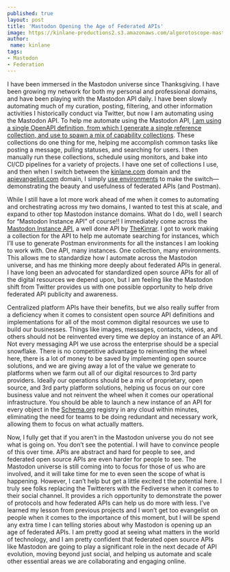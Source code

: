 ```yaml
---
published: true
layout: post
title: 'Mastodon Opening the Age of Federated APIs'
image: https://kinlane-productions2.s3.amazonaws.com/algorotoscope-master/aws-s3-square-christianity-under-construction-copper-circuit-square.jpg
author:
 name: kinlane
tags:
- Mastodon
- Federation
---
```

I have been immersed in the Mastodon universe since Thanksgiving. I have been growing my network for both my personal and professional domains, and have been playing with the Mastodon API daily. I have been slowly automating much of my curation, posting, filtering, and other information activities I historically conduct via Twitter, but now I am automating using the Mastodon API. To help me automate using the Mastodon API, [I am using a single OpenAPI definition, from which I generate a single reference collection, and use to spawn a mix of capability collections](https://www.postman.com/api-evangelist/workspace/89a20890-1ad3-47d7-850c-51f678e1a716/overview). These collections do one thing for me, helping me accomplish common tasks like posting a message, pulling statuses, and searching for users. I then manually run these collections, schedule using monitors, and bake into CI/CD pipelines for a variety of projects. I have one set of collections I use, and then when I switch between the [kinlane.com](https://mastodon.kinlane.com/web/@kin) domain and the [apievangelist.com](https://mastodon.apievangelist.com/web/@api) domain, I simply [use environments](https://www.postman.com/api-evangelist/workspace/89a20890-1ad3-47d7-850c-51f678e1a716/environment/35240-2abe7c50-703f-4364-8550-c72bbd6648ed) to make the switch—demonstrating the beauty and usefulness of federated APIs (and Postman). 

While I still have a lot more work ahead of me when it comes to automating and orchestrating across my two domains, I wanted to test this at scale, and expand to other top Mastodon instance domains. What do I do, well I  search for “Mastodon Instance API” of course!! I immediately come across the [Mastodon Instance API](https://instances.social/), a well done API by [TheKinrar](https://mastodon.xyz/@TheKinrar). I got to work making a collection for the API to help me automate searching for instances, which I’ll use to generate Postman environments for all the instances I am looking to work with. One API, many instances. One collection, many environments. This allows me to standardize how I automate across the Mastodon universe, and has me thinking more deeply about federated APIs in general. I have long been an advocated for standardized open source APIs for all of the digital resources we depend upon, but I am feeling like the Mastodon shift from Twitter provides us with one possible opportunity to help drive federated API publicity and awareness.

Centralized platform APIs have their benefits, but we also really suffer from a deficiency when it comes to consistent open source API definitions and implementations for all of the most common digital resources we use to build our businesses. Things like images, messages, contacts, videos, and others should not be reinvented every time we deploy an instance of an API. Not every messaging API we use across the enterprise should be a special snowflake. There is no competitive advantage to reinventing the wheel here, there is a lot of money to be saved by implementing open source solutions, and we are giving away a lot of the value we generate to platforms when we farm out all of our digital resources to 3rd party providers. Ideally our operations should be a mix of proprietary, open source, and 3rd party platform solutions, helping us focus on our core business value and not reinvent the wheel when it comes our operational infrastructure. You should be able to launch a new instance of an API for every object in the [Schema.org](https://schema.org) registry in any cloud within minutes, eliminating the need for teams to be doing redundant and necessary work, allowing them to focus on what actually matters.

Now, I fully get that if you aren’t in the Mastodon universe you do not see what is going on. You don’t see the potential. I will have to convince people of this over time. APIs are abstract and hard for people to see, and federated open source APIs are even harder for people to see. The Mastodon universe is still coming into to focus for those of us who are involved, and it will take time for me to even seen the scope of what is happening. However, I can’t help but get a little excited t the potential here. I truly see folks replacing the Twitterers with the Fediverse when it comes to their social channel. It provides a rich opportunity to demonstrate the power of protocols and how federated APIs can help us do more with less. I’ve learned my lesson from previous projects and I won’t get too evangelist on people when it comes to the importance of this moment, but I will be spend any extra time I can telling stories about why Mastodon is opening up an age of federated APIs. I am pretty good at seeing what matters in the world of technology, and I am pretty confident that federated open source APIs like Mastodon are going to play a significant role in the next decade of API evolution, moving beyond just social, and helping us automate and scale other essential areas we are collaborating and engaging online.
